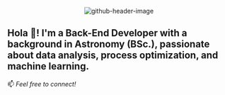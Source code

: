 <p align="center">
  <img src="https://github.com/user-attachments/assets/0c6ac16e-b4f4-4250-89e9-50392fbdd4b1" alt="github-header-image">
</p>


Hola 👋! I'm a **Back-End Developer** with a background in **Astronomy** (BSc.), passionate about **data analysis, process optimization, and machine learning**.  
---
📫 *Feel free to connect!*  
